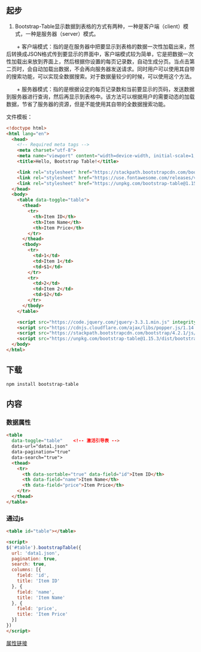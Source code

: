 ##     起步

1.  Bootstrap-Table显示数据到表格的方式有两种，一种是客户端（client）模式，一种是服务器（server）模式。

　　+ 客户端模式：指的是在服务器中把要显示到表格的数据一次性加载出来，然后转换成JSON格式传到要显示的界面中，客户端模式较为简单，它是把数据一次性加载出来放到界面上，然后根据你设置的每页记录数，自动生成分页。当点击第二页时，会自动加载出数据，不会再向服务器发送请求。同时用户可以使用其自带的搜索功能，可以实现全数据搜索。对于数据量较少的时候，可以使用这个方法。

　　+ 服务器模式：指的是根据设定的每页记录数和当前要显示的页码，发送数据到服务器进行查询，然后再显示到表格中。该方法可以根据用户的需要动态的加载数据，节省了服务器的资源，但是不能使用其自带的全数据搜索功能。

文件模板：

```html
<!doctype html>
<html lang="en">
  <head>
    <!-- Required meta tags -->
    <meta charset="utf-8">
    <meta name="viewport" content="width=device-width, initial-scale=1, shrink-to-fit=no">
    <title>Hello, Bootstrap Table!</title>

    <link rel="stylesheet" href="https://stackpath.bootstrapcdn.com/bootstrap/4.2.1/css/bootstrap.min.css" integrity="sha384-GJzZqFGwb1QTTN6wy59ffF1BuGJpLSa9DkKMp0DgiMDm4iYMj70gZWKYbI706tWS" crossorigin="anonymous">
    <link rel="stylesheet" href="https://use.fontawesome.com/releases/v5.6.3/css/all.css" integrity="sha384-UHRtZLI+pbxtHCWp1t77Bi1L4ZtiqrqD80Kn4Z8NTSRyMA2Fd33n5dQ8lWUE00s/" crossorigin="anonymous">
    <link rel="stylesheet" href="https://unpkg.com/bootstrap-table@1.15.3/dist/bootstrap-table.min.css">
  </head>
  <body>
    <table data-toggle="table">
      <thead>
        <tr>
          <th>Item ID</th>
          <th>Item Name</th>
          <th>Item Price</th>
        </tr>
      </thead>
      <tbody>
        <tr>
          <td>1</td>
          <td>Item 1</td>
          <td>$1</td>
        </tr>
        <tr>
          <td>2</td>
          <td>Item 2</td>
          <td>$2</td>
        </tr>
      </tbody>
    </table>

    <script src="https://code.jquery.com/jquery-3.3.1.min.js" integrity="sha256-FgpCb/KJQlLNfOu91ta32o/NMZxltwRo8QtmkMRdAu8=" crossorigin="anonymous"></script>
    <script src="https://cdnjs.cloudflare.com/ajax/libs/popper.js/1.14.6/umd/popper.min.js" integrity="sha384-wHAiFfRlMFy6i5SRaxvfOCifBUQy1xHdJ/yoi7FRNXMRBu5WHdZYu1hA6ZOblgut" crossorigin="anonymous"></script>
    <script src="https://stackpath.bootstrapcdn.com/bootstrap/4.2.1/js/bootstrap.min.js" integrity="sha384-B0UglyR+jN6CkvvICOB2joaf5I4l3gm9GU6Hc1og6Ls7i6U/mkkaduKaBhlAXv9k" crossorigin="anonymous"></script>
    <script src="https://unpkg.com/bootstrap-table@1.15.3/dist/bootstrap-table.min.js"></script>
  </body>
</html>
```

## 下载

```shell
npm install bootstrap-table
```

## 内容

### 数据属性

```html
<table
  data-toggle="table"    <!-- 激活引导表 -->
  data-url="data1.json"
  data-pagination="true"
  data-search="true">
  <thead>
    <tr>
      <th data-sortable="true" data-field="id">Item ID</th>
      <th data-field="name">Item Name</th>
      <th data-field="price">Item Price</th>
    </tr>
  </thead>
</table>
```

### 通过js

```html
<table id="table"></table>

<script>
$('#table').bootstrapTable({
  url: 'data1.json',
  pagination: true,
  search: true,
  columns: [{
    field: 'id',
    title: 'Item ID'
  }, {
    field: 'name',
    title: 'Item Name'
  }, {
    field: 'price',
    title: 'Item Price'
  }]
})
</script>
```



[属性链接](https://www.bootstrap-table.com.cn/doc/api/table-options/)